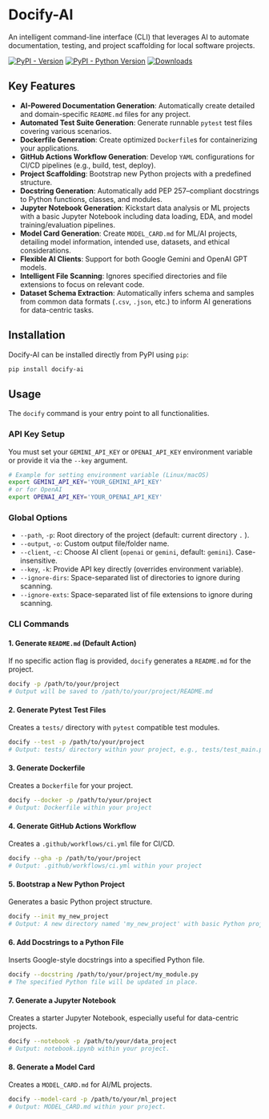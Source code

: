 # Docify-AI

An intelligent command-line interface (CLI) that leverages AI to automate documentation, testing, and project scaffolding for local software projects.

[![PyPI - Version](https://img.shields.io/pypi/v/docify-ai.svg?style=flat-square)](https://pypi.org/project/docify-ai/)
[![PyPI - Python Version](https://img.shields.io/pypi/pyversions/docify-ai.svg?style=flat-square)](https://pypi.org/project/docify-ai/)
[![Downloads](https://static.pepy.tech/badge/docify-ai)](https://pepy.tech/project/docify-ai)


## Key Features

*   **AI-Powered Documentation Generation**: Automatically create detailed and domain-specific `README.md` files for any project.
*   **Automated Test Suite Generation**: Generate runnable `pytest` test files covering various scenarios.
*   **Dockerfile Generation**: Create optimized `Dockerfile`s for containerizing your applications.
*   **GitHub Actions Workflow Generation**: Develop `YAML` configurations for CI/CD pipelines (e.g., build, test, deploy).
*   **Project Scaffolding**: Bootstrap new Python projects with a predefined structure.
*   **Docstring Generation**: Automatically add PEP 257–compliant docstrings to Python functions, classes, and modules.
*   **Jupyter Notebook Generation**: Kickstart data analysis or ML projects with a basic Jupyter Notebook including data loading, EDA, and model training/evaluation pipelines.
*   **Model Card Generation**: Create `MODEL_CARD.md` for ML/AI projects, detailing model information, intended use, datasets, and ethical considerations.
*   **Flexible AI Clients**: Support for both Google Gemini and OpenAI GPT models.
*   **Intelligent File Scanning**: Ignores specified directories and file extensions to focus on relevant code.
*   **Dataset Schema Extraction**: Automatically infers schema and samples from common data formats (`.csv`, `.json`, etc.) to inform AI generations for data-centric tasks.


## Installation

Docify-AI can be installed directly from PyPI using `pip`:

```bash
pip install docify-ai
```

## Usage

The `docify` command is your entry point to all functionalities.

### API Key Setup

You must set your `GEMINI_API_KEY` or `OPENAI_API_KEY` environment variable or provide it via the `--key` argument.

```bash
# Example for setting environment variable (Linux/macOS)
export GEMINI_API_KEY='YOUR_GEMINI_API_KEY'
# or for OpenAI
export OPENAI_API_KEY='YOUR_OPENAI_API_KEY'
```

### Global Options

*   `--path`, `-p`: Root directory of the project (default: current directory `.` ).
*   `--output`, `-o`: Custom output file/folder name.
*   `--client`, `-c`: Choose AI client (`openai` or `gemini`, default: `gemini`). Case-insensitive.
*   `--key`, `-k`: Provide API key directly (overrides environment variable).
*   `--ignore-dirs`: Space-separated list of directories to ignore during scanning.
*   `--ignore-exts`: Space-separated list of file extensions to ignore during scanning.

### CLI Commands

#### 1. Generate `README.md` (Default Action)

If no specific action flag is provided, `docify` generates a `README.md` for the project.

```bash
docify -p /path/to/your/project
# Output will be saved to /path/to/your/project/README.md
```

#### 2. Generate Pytest Test Files

Creates a `tests/` directory with `pytest` compatible test modules.

```bash
docify --test -p /path/to/your/project
# Output: tests/ directory within your project, e.g., tests/test_main.py
```

#### 3. Generate Dockerfile

Creates a `Dockerfile` for your project.

```bash
docify --docker -p /path/to/your/project
# Output: Dockerfile within your project
```

#### 4. Generate GitHub Actions Workflow

Creates a `.github/workflows/ci.yml` file for CI/CD.

```bash
docify --gha -p /path/to/your/project
# Output: .github/workflows/ci.yml within your project
```

#### 5. Bootstrap a New Python Project

Generates a basic Python project structure.

```bash
docify --init my_new_project
# Output: A new directory named 'my_new_project' with basic Python project files.
```

#### 6. Add Docstrings to a Python File

Inserts Google-style docstrings into a specified Python file.

```bash
docify --docstring /path/to/your/project/my_module.py
# The specified Python file will be updated in place.
```

#### 7. Generate a Jupyter Notebook

Creates a starter Jupyter Notebook, especially useful for data-centric projects.

```bash
docify --notebook -p /path/to/your/data_project
# Output: notebook.ipynb within your project.
```

#### 8. Generate a Model Card

Creates a `MODEL_CARD.md` for AI/ML projects.

```bash
docify --model-card -p /path/to/your/ml_project
# Output: MODEL_CARD.md within your project.
```